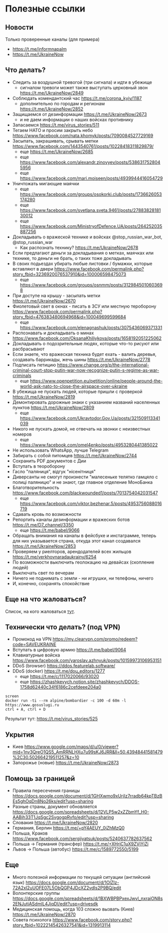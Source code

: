 # Полезные ссылки

## Новости

Только проверенные каналы (для примера)
* https://t.me/informnapalm
* https://t.me/UkraineNow

## Что делать?
* Следить за воздушной тревогой (три сигнала) и идти в убежище
  * сигналом тревоги может также выступать церковный звон https://t.me/UkraineNow/2849
* Соблюдать комендантский час https://t.me/corona_kyiv/1187
  * дополнительно по городам и регионам https://t.me/UkraineNow/2852
* Защищаемся от дезинформации https://t.me/UkraineNow/2673
  * и не даем информации о наших войсках противнику
* Запасаемся https://t.me/virus_stories/511
* Тегаем НАТО и просим закрыть небо https://www.facebook.com/nata.khomyk/posts/7090084527729169
* Засыпать, закрашивать, срывать метки https://www.facebook.com/1443540761/posts/10228418311829879/
  * еще https://t.me/UkraineNow/2685
  * еще https://www.facebook.com/alexandr.zinovyev/posts/5386317528045956
  * еще https://www.facebook.com/mari.moiseen/posts/4939944416054729
* Уничтожать мигающие маячки
  * еще https://www.facebook.com/groups/osokorki.club/posts/1736626053174280
  * еще https://www.facebook.com/svetlana.sveta.9461/posts/2788382818130012
  * еще https://www.facebook.com/MinistryofDefence.UA/posts/264252035887256
* Докладывать о вражеской технике и войсках @stop_russian_war_bot, @stop_russian_war
  * Как распознать технику? https://t.me/UkraineNow/2678
* Если предлагают деньги за докладывания о метках, маячках или технике, то деньги не брать, о таких тоже докладывать
* В своих подьездах убирать любые листовки / бумажки, которые вставляют в двери https://www.facebook.com/permalink.php?story_fbid=3236920076537910&id=100006598475073
  * еще https://www.facebook.com/groups/osnmm/posts/3129845010603698
* При доступе на крышу - засыпать метки https://t.me/UkraineNow/2670
* Фиолетовый свет в окнах - писать в ЗСУ или местную тероборону https://www.facebook.com/permalink.php?story_fbid=476383480694968&id=100049699599684
  * еще https://www.facebook.com/elenagnashuk/posts/3075436069371331
* Распознавать и докладывать о минах https://www.facebook.com/OksanaKhiliykova/posts/1658192051225062
* Докладывать о подозрительные людях, которые что-то рисуют или расбрасывают
* Если знаете, что вражеская техника будет ехать - валить деревья, создавать баррикады, жечь шины https://t.me/UkraineNow/2778
* Подписать петицию https://www.change.org/p/the-international-criminal-court-stop-putin-war-now-recognize-putin-s-regime-as-war-criminals
  * еще https://www.openpetition.eu/petition/online/people-around-the-world-ask-nato-to-close-the-airspace-over-ukraine
* В убежища не пускать людей, которые пришли с проверкой https://t.me/UkraineNow/2819
* Демонтировать дорожные знаки с указанием названий населенных пунктов https://t.me/UkraineNow/2809
  * еще https://www.facebook.com/Ukravtodor.Gov.Ua/posts/321509113341039
* Никого не пускать домой, не отвечать на звонки с неизвестных номеров
  * еще https://www.facebook.com/omel4enko/posts/4953280441385022
* Не использовать WhatsApp, лучше Telegram
* Забирать с собой питомцев https://t.me/UkraineNow/2744
* Сохранить PDF документов с Дии
* Вступать в теороборону
* Гасло "паляниця", відгук "нісенітниця"
* Диверсанты не смогут произнести "малесеньке телятко гамцяло с полиці паляницю" и не знают, где главное отделение МоноБанка
* Благотворительность https://www.facebook.com/blackwounded1/posts/7013754042031547
  * еще https://www.facebook.com/viktor.bezhenar.5/posts/4953756088016719
* Сдавать кровь по возможности
* Репортить каналы дезинформации и вражеских ботов https://t.me/D7_channel/3350
  * еще https://t.me/babel/9066
* Обращать внимания на каналы в фейсбуке и инстаграмме, теперь для них указывается страна, откуда этот канал создавался https://t.me/UkraineNow/2853
* Проверяем у риелторов, арендодателей всех жильцов https://t.me/verkhovnaradaukrainy/6254
* По возможности выключить геолокацию на девайсах (скопление людей)
* Выключать свет по вечерам
* Ничего не поднимать с земли - ни игрушки, ни телефоны, ничего
* И, конечно, сохранять спокойствие

## Еще на что жаловаться?
Список, на кого жаловаться [тут](./REPORT.md).

## Технически что делать? (под VPN)
* Промокод на VPN https://my.clearvpn.com/promo/redeem?code=SAVEUKRAINE
* Вступать в цифровую армию https://t.me/babel/9064
* Клавиатурные войска https://www.facebook.com/yaroslav.azhnyuk/posts/10159973106953151
* DDoS (browser) https://ddos.featurelab.software/
* DDoS (docker) https://t.me/dou_editors/1277
  * еще https://t.me/c/1117020066/93020
  * еще https://zhashkevych.notion.site/zhashkevych/DDOS-1758d62440c34f6186c2cefdeee204a0
```
screen
docker run -ti --rm alpine/bombardier -c 100 -d 60m -l https://www.gosuslugi.ru
ctrl + A, ctrl + D
```

Результат тут: https://t.me/virus_stories/525

## Укрытия
* Киев https://www.google.com/maps/d/u/0/viewer?mid=1nv3QreO1QS5_AmRRNLHXu7u99sKJ6JRR&ll=50.43948441581479%2C30.502664219511257&z=10
* Запорожье (новые) https://t.me/UkraineNow/2873

## Помощь за границей
* Правила пересечения границы https://docs.google.com/document/d/1GHXwmo9xUrjIz7rradb64kpTBzBEs5ghOqDn8No26ks/edit?usp=sharing
* Разные страны, документ обновляется https://docs.google.com/spreadsheets/d/12VLP5w2xZZbmYf_H0-AABih33T1JqSgc2SvgogpRvfo/edit?usp=sharing
* Словакия https://t.me/UkraineNow/2820
* Германия, Берлин https://t.me/+pY4AEUY_0jZhMzQ0
* Польша, Краков https://www.facebook.com/sergiiyatsuk/posts/5240637782637562
* Польша -> Германия (трансфер) https://t.me/+XHrjC1uX9ZVjYjZi
* Львов -> Польша (автобус) https://t.me/c/1589772550/5199

## Еще
* Много полезной информации по текущей ситуации (английский язык) https://docs.google.com/document/d/1OlZIz-72A2xI2uUOFE07L5ObQGP4JDcXZ2vdIs2P9BQ/edit
* Волонтерские группы https://docs.google.com/spreadsheets/d/1BXWBPBPxexJwvl_nxraiON8s2ENJutjASdmIL4JjqDI/edit?usp=drivesdk
* Медицинская помощь, когда 103 сложно вызвать (Киев) https://t.me/UkraineNow/2870
* Совета психолога https://www.facebook.com/story.php?story_fbid=10222145426327541&id=1319913114
